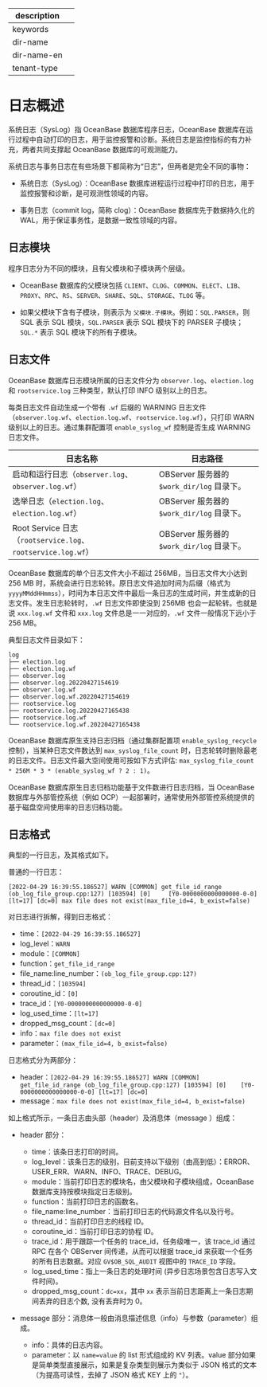 |description||
|---|---|
|keywords||
|dir-name||
|dir-name-en||
|tenant-type||

# 日志概述

系统日志（SysLog）指 OceanBase 数据库程序日志，OceanBase 数据库在运行过程中自动打印的日志，用于监控报警和诊断。系统日志是监控指标的有力补充，两者共同支撑起 OceanBase 数据库的可观测能力。

系统日志与事务日志在有些场景下都简称为“日志”，但两者是完全不同的事物：

* 系统日志（SysLog）：OceanBase 数据库进程运行过程中打印的日志，用于监控报警和诊断，是可观测性领域的内容。

* 事务日志（commit log，简称 clog）：OceanBase 数据库先于数据持久化的 WAL，用于保证事务性，是数据一致性领域的内容。

## 日志模块

程序日志分为不同的模块，且有父模块和子模块两个层级。

* OceanBase 数据库的父模块包括 `CLIENT`、`CLOG`、`COMMON`、`ELECT`、`LIB`、`PROXY`、`RPC`、`RS`、`SERVER`、`SHARE`、`SQL`、`STORAGE`、`TLOG` 等。

* 如果父模块下含有子模块，则表示为 `父模块.子模块`。例如：`SQL.PARSER`，则 SQL 表示 SQL 模块，`SQL.PARSER` 表示 SQL 模块下的 PARSER 子模块；`SQL.*` 表示 SQL 模块下的所有子模块。

## 日志文件

OceanBase 数据库日志模块所属的日志文件分为 `observer.log`、`election.log` 和 `rootservice.log` 三种类型，默认打印 INFO 级别以上的日志。

每类日志文件自动生成一个带有 `.wf` 后缀的 WARNING 日志文件（`observer.log.wf`、`election.log.wf`、`rootservice.log.wf`），只打印 WARN 级别以上的日志。通过集群配置项 `enable_syslog_wf` 控制是否生成 WARNING 日志文件。

|日志名称|日志路径|
|---|---|
|启动和运行日志（`observer.log`、`observer.log.wf`）|OBServer 服务器的 `$work_dir/log` 目录下。|
|选举日志（`election.log`、`election.log.wf`）|OBServer 服务器的 `$work_dir/log` 目录下。|
|Root Service 日志（`rootservice.log`、`rootservice.log.wf`）|OBServer 服务器的 `$work_dir/log` 目录下。|

OceanBase 数据库的单个日志文件大小不超过 256MB，当日志文件大小达到 256 MB 时，系统会进行日志轮转。原日志文件追加时间为后缀（格式为 `yyyyMMddHHmmss`），时间为本日志文件中最后一条日志的生成时间，并生成新的日志文件。发生日志轮转时，`.wf` 日志文件即使没到 256MB 也会一起轮转。也就是说 `xxx.log.wf` 文件和 `xxx.log` 文件总是一一对应的，`.wf` 文件一般情况下远小于 256 MB。

典型日志文件目录如下：

```
log
├── election.log
├── election.log.wf
├── observer.log
├── observer.log.20220427154619
├── observer.log.wf
├── observer.log.wf.20220427154619
├── rootservice.log
├── rootservice.log.20220427165438
├── rootservice.log.wf
└── rootservice.log.wf.20220427165438
```

OceanBase 数据库原生支持日志归档（通过集群配置项 `enable_syslog_recycle` 控制），当某种日志文件数达到 `max_syslog_file_count` 时，日志轮转时删除最老的日志文件。日志文件最大空间使用可按如下方式评估: `max_syslog_file_count * 256M * 3 * (enable_syslog_wf ? 2 : 1)`。

OceanBase 数据库原生日志归档功能基于文件数进行日志归档，当 OceanBase 数据库与外部管控系统（例如 OCP）一起部署时，通常使用外部管控系统提供的基于磁盘空间使用率的日志归档功能。

## 日志格式

典型的一行日志，及其格式如下。

普通的一行日志：

```
[2022-04-29 16:39:55.186527] WARN [COMMON] get_file_id_range (ob_log_file_group.cpp:127) [103594] [0]     [Y0-0000000000000000-0-0] [lt=17] [dc=0] max file does not exist(max_file_id=4, b_exist=false)
```

对日志进行拆解，得到日志格式：

* time：`[2022-04-29 16:39:55.186527]`
* log_level：`WARN`
* module：`[COMMON]`
* function：`get_file_id_range`
* file_name:line_number：`(ob_log_file_group.cpp:127)`
* thread_id：`[103594]`
* coroutine_id：`[0]`
* trace_id：`[Y0-0000000000000000-0-0]`
* log_used_time：`[lt=17]`
* dropped_msg_count：`[dc=0]`
* info：`max file does not exist`
* parameter：`(max_file_id=4, b_exist=false)`

日志格式分为两部分：

* header：`[2022-04-29 16:39:55.186527] WARN [COMMON] get_file_id_range (ob_log_file_group.cpp:127) [103594] [0]    [Y0-0000000000000000-0-0] [lt=17] [dc=0] `
* message：`max file does not exist(max_file_id=4, b_exist=false)`

如上格式所示，一条日志由头部（header）及消息体（message ）组成：

* header 部分：
  * time：该条日志打印的时间。
  * log_level：该条日志的级别，目前支持以下级别（由高到低）：ERROR、USER_ERR、WARN、INFO、TRACE、DEBUG。
  * module：当前打印日志的模块名，由父模块和子模块组成，OceanBase 数据库支持按模块指定日志级别。
  * function：当前打印日志的函数名。
  * file_name:line_number：当前打印日志的代码源文件名以及行号。
  * thread_id：当前打印日志的线程 ID。
  * coroutine_id：当前打印日志的协程 ID。
  * trace_id：用于跟踪一个任务的 trace_id，任务级唯一，该 trace_id 通过 RPC 在各个 OBServer 间传递，从而可以根据 trace_id 来获取一个任务的所有日志数据。对应 `GV$OB_SQL_AUDIT` 视图中的 `TRACE_ID` 字段。
  * log_used_time：指上一条日志的处理时间 (异步日志场景包含日志写入文件时间)。
  * dropped_msg_count：`dc=xx`，其中 `xx` 表示当前日志距离上一条日志期间丢弃的日志个数, 没有丢弃时为 0。

* message 部分：消息体一般由消息描述信息（info）与参数（parameter）组成。
  * info：具体的日志内容。
  * parameter：以 `name=value` 的 list 形式组成的 KV 列表。value 部分如果是简单类型直接展示，如果是复杂类型则展示为类似于 JSON 格式的文本（为提高可读性，去掉了 JSON 格式 KEY 上的 `"`）。


